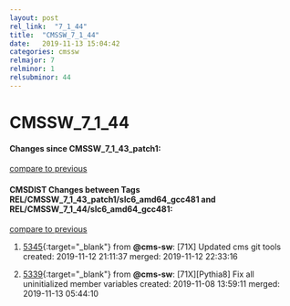 ```yaml
---
layout: post
rel_link:  "7_1_44"
title:  "CMSSW_7_1_44"
date:   2019-11-13 15:04:42
categories: cmssw
relmajor: 7
relminor: 1
relsubminor: 44
---
```


# CMSSW_7_1_44
#### Changes since CMSSW_7_1_43_patch1:
[compare to previous](https://github.com/cms-sw/cmssw/compare/CMSSW_7_1_43_patch1...CMSSW_7_1_44)



#### CMSDIST Changes between Tags REL/CMSSW_7_1_43_patch1/slc6_amd64_gcc481 and REL/CMSSW_7_1_44/slc6_amd64_gcc481:
[compare to previous](https://github.com/cms-sw/cmsdist/compare/REL/CMSSW_7_1_43_patch1/slc6_amd64_gcc481...REL/CMSSW_7_1_44/slc6_amd64_gcc481)



1. [5345](http://github.com/cms-sw/cmsdist/pull/5345){:target="_blank"}  from **@cms-sw**: [71X] Updated cms git tools created: 2019-11-12 21:11:37 merged: 2019-11-12 22:33:16

2. [5339](http://github.com/cms-sw/cmsdist/pull/5339){:target="_blank"}  from **@cms-sw**: [71X][Pythia8] Fix all uninitialized member variables created: 2019-11-08 13:59:11 merged: 2019-11-13 05:44:10
